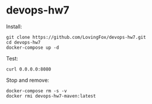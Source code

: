 # devops-hw7

Install:

    git clone https://github.com/LovingFox/devops-hw7.git
    cd devops-hw7
    docker-compose up -d 

Test:

    curl 0.0.0.0:8080

 Stop and remove:

    docker-compose rm -s -v
    docker rmi devops-hw7-maven:latest

